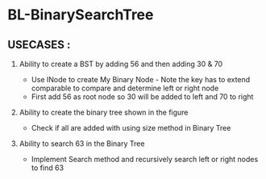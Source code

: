 # BL-BinarySearchTree

## USECASES : 

1. Ability to create a BST by adding 56 and then adding 30 & 70
   - Use INode to create My Binary Node - Note the key has to extend comparable to
     compare and determine left or right node
   - First add 56 as root node so 30 will be added to left and 70 to right

2. Ability to create the binary tree shown in the figure
   - Check if all are added with using size method in Binary Tree

3. Ability to search 63 in the Binary Tree
   - Implement Search method and recursively search left or right
     nodes to find 63
